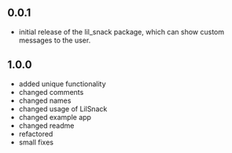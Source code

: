 ## 0.0.1

* initial release of the lil_snack package, which can show custom messages to the user.

## 1.0.0

* added unique functionality
* changed comments
* changed names
* changed usage of LilSnack
* changed example app
* changed readme
* refactored
* small fixes